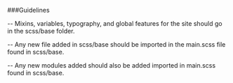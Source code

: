###Guidelines

-- Mixins, variables, typography, and global features for the site should go in the scss/base folder. 

-- Any new file added in scss/base should be imported in the main.scss file found in scss/base.

-- Any new modules added should also be added imported in main.scss found in scss/base.

